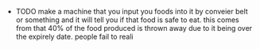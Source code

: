 - TODO make a machine that you input you foods into it by conveier belt or something and it will tell you if that food is safe to eat. this comes from that 40% of the food produced is thrown away due to it being over the expirely date. people fail to reali